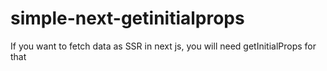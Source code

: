 # simple-next-getinitialprops
If you want to fetch data as SSR in next js, you will need getInitialProps for that
